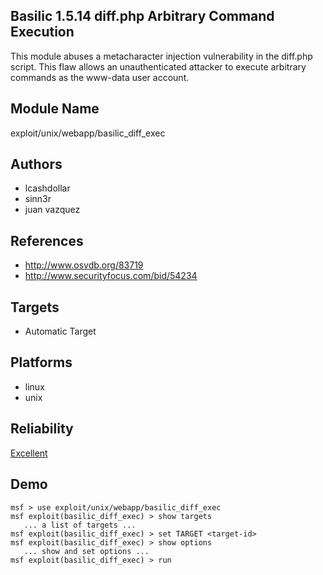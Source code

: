 ## Basilic 1.5.14 diff.php Arbitrary Command Execution

This module abuses a metacharacter injection vulnerability 
in the diff.php script. This flaw allows an unauthenticated 
attacker to execute arbitrary commands as the www-data user 
account.


## Module Name
exploit/unix/webapp/basilic_diff_exec

## Authors
* lcashdollar
* sinn3r
* juan vazquez


## References
* http://www.osvdb.org/83719
* http://www.securityfocus.com/bid/54234



## Targets
* Automatic Target


## Platforms
* linux
* unix

## Reliability
[Excellent](https://github.com/rapid7/metasploit-framework/wiki/Exploit-Ranking)

## Demo

```
msf > use exploit/unix/webapp/basilic_diff_exec
msf exploit(basilic_diff_exec) > show targets
   ... a list of targets ...
msf exploit(basilic_diff_exec) > set TARGET <target-id>
msf exploit(basilic_diff_exec) > show options
   ... show and set options ...
msf exploit(basilic_diff_exec) > run
```
    
    